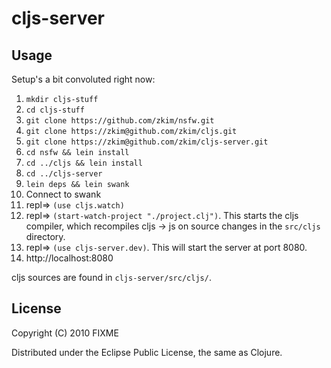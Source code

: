 # cljs-server


## Usage

Setup's a bit convoluted right now:

1. `mkdir cljs-stuff`
2. `cd cljs-stuff`
3. `git clone https://github.com/zkim/nsfw.git`
4. `git clone https://zkim@github.com/zkim/cljs.git`
5. `git clone https://zkim@github.com/zkim/cljs-server.git`
6. `cd nsfw && lein install`
7. `cd ../cljs && lein install`
8. `cd ../cljs-server`
9. `lein deps && lein swank`
10. Connect to swank
11. repl=> `(use cljs.watch)`
12. repl=> `(start-watch-project "./project.clj")`. This starts the cljs compiler, which recompiles cljs -> js on source changes in the `src/cljs` directory.
13. repl=> `(use cljs-server.dev)`. This will start the server at port 8080.
14. http://localhost:8080

cljs sources are found in `cljs-server/src/cljs/`.


## License

Copyright (C) 2010 FIXME

Distributed under the Eclipse Public License, the same as Clojure.
